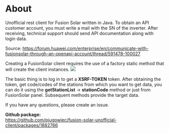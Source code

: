 # About
Unofficial rest client for Fusion Solar written in Java. To obtain an API customer account, you must write a mail with the SN of the inverter.
After receiving, technical support should send API documentation along with login data. 

Source: https://forum.huawei.com/enterprise/en/communicate-with-fusionsolar-through-an-openapi-account/thread/591478-100027

Creating a FusionSolar client requires the use of a factory static method that will create the client instances.
![](../../CreateFusionSolarClient.png)

The basic thing is to log in to get a **XSRF-TOKEN** token. After obtaining the token, get code/codes of the stations from which you want to get data,
you can do it using the **getStationList** -> **stationCode** method or just from FusionSolar panel. Subsequent methods provide the target data.

If you have any questions, please create an issue.

**Github package:**  
https://github.com/pjugowiec/fusion-solar-unofficial-client/packages/1882766
